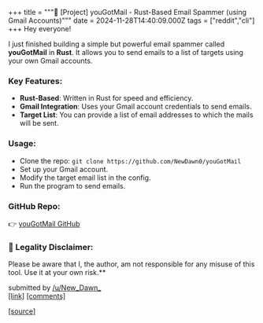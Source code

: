+++
title = """🚀 [Project] youGotMail - Rust-Based Email Spammer (using Gmail Accounts)"""
date = 2024-11-28T14:40:09.000Z
tags = ["reddit","cli"]
+++
Hey everyone!

I just finished building a simple but powerful email spammer called **youGotMail** in **Rust**. It allows you to send emails to a list of targets using your own Gmail accounts.

### Key Features:

*   **Rust-Based**: Written in Rust for speed and efficiency.
*   **Gmail Integration**: Uses your Gmail account credentials to send emails.
*   **Target List**: You can provide a list of email addresses to which the mails will be sent.

### Usage:

*   Clone the repo: `git clone https://github.com/NewDawn0/youGotMail`
*   Set up your Gmail account.
*   Modify the target email list in the config.
*   Run the program to send emails.

### GitHub Repo:

👉 [youGotMail GitHub](https://github.com/NewDawn0/youGotMail)

### 🚨 Legality Disclaimer:

Please be aware that I, the author, am not responsible for any misuse of this tool. Use it at your own risk.\*\*

submitted by [/u/New\_Dawn\_](https://www.reddit.com/user/New_Dawn_)  
[\[link\]](https://www.reddit.com/r/commandline/comments/1h1xczm/project_yougotmail_rustbased_email_spammer_using/) [\[comments\]](https://www.reddit.com/r/commandline/comments/1h1xczm/project_yougotmail_rustbased_email_spammer_using/)

[[source]](https://www.reddit.com/r/commandline/comments/1h1xczm/project_yougotmail_rustbased_email_spammer_using/)
